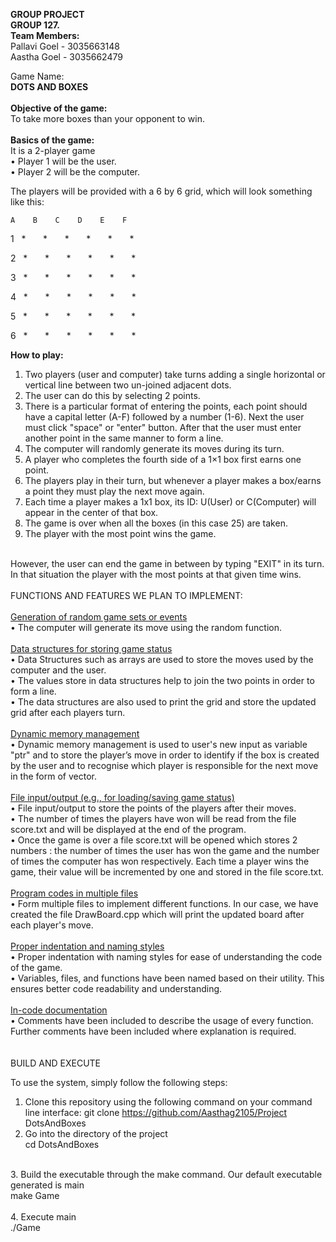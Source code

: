 **GROUP PROJECT**<br />
**GROUP 127.** <br />
**Team Members:** <br />
Pallavi Goel - 3035663148 <br />
Aastha Goel - 3035662479 <br />

Game Name: <br />
**DOTS AND BOXES** <br />
<br />
**Objective of the game:** <br />
To take more boxes than your opponent to win. <br />
<br />
**Basics of the game:** <br />
It is a 2-player game <br />
•	Player 1 will be the user. <br />
•	Player 2 will be the computer. <br />

The players will be provided with a 6 by 6 grid, which will look something like this:


    A    B    C    D    E    F    

1 &nbsp;  * &nbsp;&nbsp;&nbsp;&nbsp;&nbsp;  * &nbsp;&nbsp;&nbsp;&nbsp;&nbsp;  * &nbsp;&nbsp;&nbsp;&nbsp;&nbsp;  * &nbsp;&nbsp;&nbsp;&nbsp;&nbsp;  * &nbsp;&nbsp;&nbsp;&nbsp;&nbsp;  *
    
2  &nbsp;  * &nbsp;&nbsp;&nbsp;&nbsp;&nbsp;  * &nbsp;&nbsp;&nbsp;&nbsp;&nbsp;  * &nbsp;&nbsp;&nbsp;&nbsp;&nbsp;  * &nbsp;&nbsp;&nbsp;&nbsp;&nbsp;  * &nbsp;&nbsp;&nbsp;&nbsp;&nbsp;  *

3  &nbsp;  * &nbsp;&nbsp;&nbsp;&nbsp;&nbsp;  * &nbsp;&nbsp;&nbsp;&nbsp;&nbsp;  * &nbsp;&nbsp;&nbsp;&nbsp;&nbsp;  * &nbsp;&nbsp;&nbsp;&nbsp;&nbsp;  * &nbsp;&nbsp;&nbsp;&nbsp;&nbsp;  *
       
4  &nbsp;  * &nbsp;&nbsp;&nbsp;&nbsp;&nbsp;  * &nbsp;&nbsp;&nbsp;&nbsp;&nbsp;  * &nbsp;&nbsp;&nbsp;&nbsp;&nbsp;  * &nbsp;&nbsp;&nbsp;&nbsp;&nbsp;  * &nbsp;&nbsp;&nbsp;&nbsp;&nbsp;  *

5  &nbsp;  * &nbsp;&nbsp;&nbsp;&nbsp;&nbsp;  * &nbsp;&nbsp;&nbsp;&nbsp;&nbsp;  * &nbsp;&nbsp;&nbsp;&nbsp;&nbsp;  * &nbsp;&nbsp;&nbsp;&nbsp;&nbsp;  * &nbsp;&nbsp;&nbsp;&nbsp;&nbsp;  *

6  &nbsp;  * &nbsp;&nbsp;&nbsp;&nbsp;&nbsp;  * &nbsp;&nbsp;&nbsp;&nbsp;&nbsp;  * &nbsp;&nbsp;&nbsp;&nbsp;&nbsp;  * &nbsp;&nbsp;&nbsp;&nbsp;&nbsp;  * &nbsp;&nbsp;&nbsp;&nbsp;&nbsp;  *


**How to play:**  <br />
1. Two players (user and computer) take turns adding a single horizontal or vertical line between two un-joined adjacent dots. <br />
2. The user can do this by selecting 2 points.<br />
3. There is a particular format of entering the points, each point should have a capital letter (A-F) followed by a number (1-6). Next the user must click "space" or "enter" button. After that the user must enter another point in the same manner to form a line.<br />
4. The computer will randomly generate its moves during its turn.<br />
5. A player who completes the fourth side of a 1×1 box first earns one point.<br />
6. The players play in their turn, but whenever a player makes a box/earns a point they must play the next move again.<br />
7. Each time a player makes a 1x1 box, its ID: U(User) or C(Computer) will appear in the center of that box.
8. The game is over when all the boxes (in this case 25) are taken.<br />
9. The player with the most point wins the game.<br />
<br />
However, the user can end the game in between by typing "EXIT" in its turn. In that situation the player with the most points at that given time wins.<br />

<br />
FUNCTIONS AND FEATURES WE PLAN TO IMPLEMENT:<br />
<br />
<ins>Generation of random game sets or events</ins><br />
•	The computer will generate its move using the random function.<br />
<br />
<ins>Data structures for storing game status</ins><br />
•	Data Structures such as arrays are used to store the moves used by the computer and the user. <br />
•   The values store in data structures help to join the two points in order to form a line. <br />
•   The data structures are also used to print the grid and store the updated grid after each players turn.<br />
<br />
<ins>Dynamic memory management</ins><br />
•	Dynamic memory management is used to user's new input as variable "ptr" and to store the player’s move in order to identify if the box is created by the user and to recognise which player is responsible for the next move in the form of vector.<br />
<br />
<ins> File input/output (e.g., for loading/saving game status)</ins><br />
•	File input/output to store the points of the players after their moves.<br />
•   The number of times the players have won will be read from the file score.txt and will be displayed at the end of the program. <br />
•   Once the game is over a file score.txt will be opened which stores 2 numbers : the number of times the user has won the game and the number of times the computer has won respectively. Each time a player wins the game, their value will be incremented by one and stored in the file score.txt. <br />
<br />
<ins>Program codes in multiple files</ins><br />
•	Form multiple files to implement different functions. In our case, we have created the file DrawBoard.cpp which will print the updated board after each player's move.<br />
<br />
<ins>Proper indentation and naming styles</ins><br />
•   Proper indentation with naming styles for ease of understanding the code of the game.<br />
•   Variables, files, and functions have been named based on their utility. This ensures better code readability and understanding. <br />
<br />
<ins>In-code documentation</ins><br />
•	Comments have been included to describe the usage of every function. Further comments have been included where explanation is required.  <br />
<br />
<br />
BUILD AND EXECUTE<br />

To use the system, simply follow the following steps:<br/>
1.  Clone this repository using the following command on your command line interface: git clone https://github.com/Aasthag2105/Project DotsAndBoxes <br />
2.  Go into the directory of the project<br />
cd DotsAndBoxes<br />
<br />
3.  Build the executable through the make command. Our default executable generated is main<br />
make Game<br />
<br />
4.  Execute main<br />
./Game<br />
<br />

